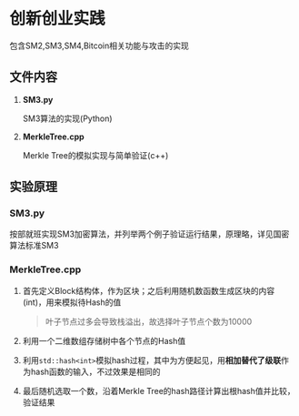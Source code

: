 # 创新创业实践

包含SM2,SM3,SM4,Bitcoin相关功能与攻击的实现



## 文件内容

1. **SM3.py**

   SM3算法的实现(Python)

2. **MerkleTree.cpp**

   Merkle Tree的模拟实现与简单验证(c++)



## 实验原理

### **SM3.py**

按部就班实现SM3加密算法，并列举两个例子验证运行结果，原理略，详见国密算法标准SM3



### **MerkleTree.cpp**

1. 首先定义Block结构体，作为区块；之后利用随机数函数生成区块的内容(int)，用来模拟待Hash的值

   > 叶子节点过多会导致栈溢出，故选择叶子节点个数为10000

2. 利用一个二维数组存储树中各个节点的Hash值

3. 利用`std::hash<int>`模拟hash过程，其中为方便起见，用**相加替代了级联**作为hash函数的输入，不过效果是相同的

4. 最后随机选取一个数，沿着Merkle Tree的hash路径计算出根hash值并比较，验证结果
